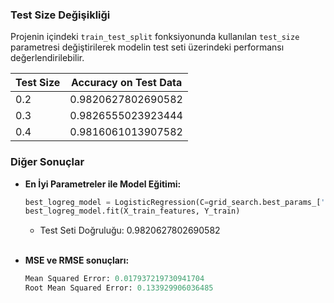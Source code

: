 ### Test Size Değişikliği

Projenin içindeki `train_test_split` fonksiyonunda kullanılan `test_size` parametresi değiştirilerek modelin test seti üzerindeki performansı değerlendirilebilir.

| Test Size | Accuracy on Test Data |
|-----------|------------------------|
| 0.2       | 0.9820627802690582     |
| 0.3       | 0.9826555023923444     |
| 0.4       | 0.9816061013907582     |

### Diğer Sonuçlar

- **En İyi Parametreler ile Model Eğitimi:**

    ```python
    best_logreg_model = LogisticRegression(C=grid_search.best_params_['C'])
    best_logreg_model.fit(X_train_features, Y_train)
    ```
    - Test Seti Doğruluğu: 0.9820627802690582
<br/><br/>
- **MSE ve RMSE sonuçları:**

     ```python
    Mean Squared Error: 0.017937219730941704
    Root Mean Squared Error: 0.133929906036485
    ```
    